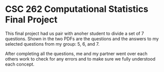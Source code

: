 <h1>CSC 262 Computational Statistics Final Project</h1>
<p>This final project had us pair with anoher student to divide a set of 7 questions. Shown in the two PDFs are the questions and the answers to my selected questions from my group: 5, 6, and 7.</p>
<p>After completing all the questions, me and my partner went over each others work to check for any errors and to make sure we fully understood each concept.</p>
